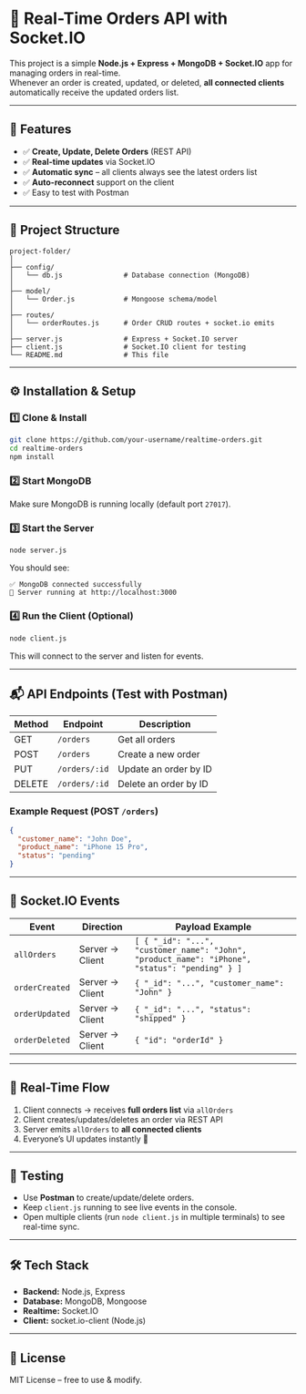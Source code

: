 
# 🛒 Real-Time Orders API with Socket.IO

This project is a simple **Node.js + Express + MongoDB + Socket.IO** app for managing orders in real-time.  
Whenever an order is created, updated, or deleted, **all connected clients** automatically receive the updated orders list.

---

## 🚀 Features
- ✅ **Create, Update, Delete Orders** (REST API)
- ✅ **Real-time updates** via Socket.IO
- ✅ **Automatic sync** – all clients always see the latest orders list
- ✅ **Auto-reconnect** support on the client
- ✅ Easy to test with Postman

---

## 📂 Project Structure

```
project-folder/
│
├── config/
│   └── db.js               # Database connection (MongoDB)
│
├── model/
│   └── Order.js            # Mongoose schema/model
│
├── routes/
│   └── orderRoutes.js      # Order CRUD routes + socket.io emits
│
├── server.js               # Express + Socket.IO server
├── client.js               # Socket.IO client for testing
└── README.md               # This file
```

---

## ⚙️ Installation & Setup

### 1️⃣ Clone & Install
```bash
git clone https://github.com/your-username/realtime-orders.git
cd realtime-orders
npm install
```

### 2️⃣ Start MongoDB
Make sure MongoDB is running locally (default port `27017`).

### 3️⃣ Start the Server
```bash
node server.js
```
You should see:
```
✅ MongoDB connected successfully
🚀 Server running at http://localhost:3000
```

### 4️⃣ Run the Client (Optional)
```bash
node client.js
```
This will connect to the server and listen for events.

---

## 📬 API Endpoints (Test with Postman)

| Method | Endpoint          | Description               |
|-------|------------------|-------------------------|
| GET   | `/orders`        | Get all orders          |
| POST  | `/orders`        | Create a new order      |
| PUT   | `/orders/:id`    | Update an order by ID   |
| DELETE| `/orders/:id`    | Delete an order by ID   |

### Example Request (POST `/orders`)

```json
{
  "customer_name": "John Doe",
  "product_name": "iPhone 15 Pro",
  "status": "pending"
}
```

---

## 📡 Socket.IO Events

| Event         | Direction | Payload Example |
|--------------|-----------|----------------|
| `allOrders`  | Server → Client | `[ { "_id": "...", "customer_name": "John", "product_name": "iPhone", "status": "pending" } ]` |
| `orderCreated` | Server → Client | `{ "_id": "...", "customer_name": "John" }` |
| `orderUpdated` | Server → Client | `{ "_id": "...", "status": "shipped" }` |
| `orderDeleted` | Server → Client | `{ "id": "orderId" }` |

---

## 🔄 Real-Time Flow

1. Client connects → receives **full orders list** via `allOrders`
2. Client creates/updates/deletes an order via REST API
3. Server emits `allOrders` to **all connected clients**
4. Everyone’s UI updates instantly 🎯

---

## 🧪 Testing

- Use **Postman** to create/update/delete orders.
- Keep `client.js` running to see live events in the console.
- Open multiple clients (run `node client.js` in multiple terminals) to see real-time sync.

---

## 🛠 Tech Stack
- **Backend:** Node.js, Express
- **Database:** MongoDB, Mongoose
- **Realtime:** Socket.IO
- **Client:** socket.io-client (Node.js)

---

## 📜 License
MIT License – free to use & modify.
